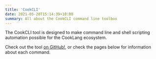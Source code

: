 ```yaml
---
title: 'CookCLI'
date: 2021-05-20T15:14:39+10:00
summary: All about the CookCLI command line toolbox
---
```


The CookCLI tool is designed to make command line and shell scripting automation possible for the CookLang ecosystem.

Check out the tool [on GitHub!](https://github.com/cooklang/CookCLI), or check the pages below for information about each command. 

